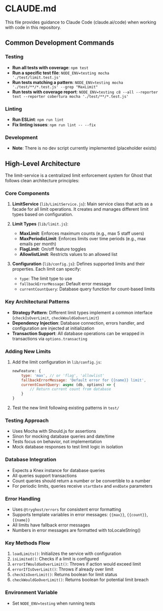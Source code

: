 # CLAUDE.md

This file provides guidance to Claude Code (claude.ai/code) when working with code in this repository.

## Common Development Commands

### Testing
- **Run all tests with coverage**: `npm test`
- **Run a specific test file**: `NODE_ENV=testing mocha './test/limit.test.js'`
- **Run tests matching a pattern**: `NODE_ENV=testing mocha './test/**/*.test.js' --grep "MaxLimit"`
- **Run tests with coverage report**: `NODE_ENV=testing c8 --all --reporter text --reporter cobertura mocha './test/**/*.test.js'`

### Linting
- **Run ESLint**: `npm run lint`
- **Fix linting issues**: `npm run lint -- --fix`

### Development
- **Note**: There is no dev script currently implemented (placeholder exists)

## High-Level Architecture

The limit-service is a centralized limit enforcement system for Ghost that follows clean architecture principles:

### Core Components

1. **LimitService** (`lib/LimitService.js`): Main service class that acts as a facade for all limit operations. It creates and manages different limit types based on configuration.

2. **Limit Types** (`lib/limit.js`):
   - **MaxLimit**: Enforces maximum counts (e.g., max 5 staff users)
   - **MaxPeriodicLimit**: Enforces limits over time periods (e.g., max emails per month)
   - **FlagLimit**: On/off feature toggles
   - **AllowlistLimit**: Restricts values to an allowed list

3. **Configuration** (`lib/config.js`): Defines supported limits and their properties. Each limit can specify:
   - `type`: The limit type to use
   - `fallbackErrorMessage`: Default error message
   - `currentCountQuery`: Database query function for count-based limits

### Key Architectural Patterns

- **Strategy Pattern**: Different limit types implement a common interface (`checkIsOverLimit`, `checkWouldGoOverLimit`)
- **Dependency Injection**: Database connection, errors handler, and configuration are injected at initialization
- **Transaction Support**: All database operations can be wrapped in transactions via `options.transacting`

### Adding New Limits

1. Add the limit configuration in `lib/config.js`:
   ```javascript
   newFeature: {
       type: 'max', // or 'flag', 'allowlist'
       fallbackErrorMessage: 'Default error for {{name}} limit',
       currentCountQuery: async (db, options) => {
           // Return current count from database
       }
   }
   ```

2. Test the new limit following existing patterns in `test/`

### Testing Approach

- Uses Mocha with Should.js for assertions
- Sinon for mocking database queries and date/time
- Tests focus on behavior, not implementation
- Mock database responses to test limit logic in isolation

### Database Integration

- Expects a Knex instance for database queries
- All queries support transactions
- Count queries should return a number or be convertible to a number
- For periodic limits, queries receive `startDate` and `endDate` parameters

### Error Handling

- Uses `@tryghost/errors` for consistent error formatting
- Supports template variables in error messages: `{{max}}`, `{{count}}`, `{{name}}`
- All limits have fallback error messages
- Numbers in error messages are formatted with toLocaleString()

### Key Methods Flow

1. `loadLimits()`: Initializes the service with configuration
2. `isLimited()`: Checks if a limit is configured
3. `errorIfWouldGoOverLimit()`: Throws if action would exceed limit
4. `errorIfIsOverLimit()`: Throws if already over limit
5. `checkIsOverLimit()`: Returns boolean for limit status
6. `checkWouldGoOverLimit()`: Returns boolean for potential limit breach

### Environment Variable

- Set `NODE_ENV=testing` when running tests
